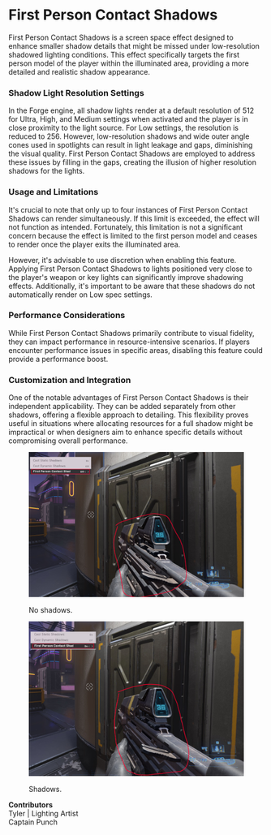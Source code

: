# First Person Contact Shadows

First Person Contact Shadows is a screen space effect designed to enhance smaller shadow details that might be missed under low-resolution shadowed lighting conditions. This effect specifically targets the first person model of the player within the illuminated area, providing a more detailed and realistic shadow appearance.

### Shadow Light Resolution Settings

In the Forge engine, all shadow lights render at a default resolution of 512 for Ultra, High, and Medium settings when activated and the player is in close proximity to the light source. For Low settings, the resolution is reduced to 256. However, low-resolution shadows and wide outer angle cones used in spotlights can result in light leakage and gaps, diminishing the visual quality. First Person Contact Shadows are employed to address these issues by filling in the gaps, creating the illusion of higher resolution shadows for the lights.

### Usage and Limitations

It's crucial to note that only up to four instances of First Person Contact Shadows can render simultaneously. If this limit is exceeded, the effect will not function as intended. Fortunately, this limitation is not a significant concern because the effect is limited to the first person model and ceases to render once the player exits the illuminated area.

However, it's advisable to use discretion when enabling this feature. Applying First Person Contact Shadows to lights positioned very close to the player's weapon or key lights can significantly improve shadowing effects. Additionally, it's important to be aware that these shadows do not automatically render on Low spec settings.

### Performance Considerations

While First Person Contact Shadows primarily contribute to visual fidelity, they can impact performance in resource-intensive scenarios. If players encounter performance issues in specific areas, disabling this feature could provide a performance boost.

### Customization and Integration

One of the notable advantages of First Person Contact Shadows is their independent applicability. They can be added separately from other shadows, offering a flexible approach to detailing. This flexibility proves useful in situations where allocating resources for a full shadow might be impractical or when designers aim to enhance specific details without compromising overall performance.

<figure><img src="../../../.gitbook/assets/image.png" alt=""><figcaption><p>No shadows.</p></figcaption></figure>

<figure><img src="../../../.gitbook/assets/image-1.png" alt=""><figcaption><p>Shadows.</p></figcaption></figure>

**Contributors** \
Tyler | Lighting Artist\
Captain Punch
